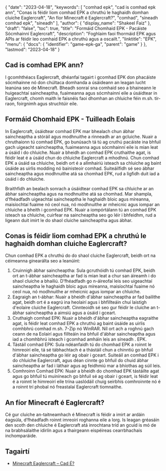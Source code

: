 {
  "date": "2023-04-18",
  "keywords": [
"comhad epk",
"cad is comhad epk ann",
"Conas is féidir liom comhad EPK a chruthú le haghaidh domhan cluiche Eaglercraft",
"An fíor Minecraft é Eaglercraft?",
"comhad",
"síneadh comhad epk",
"síneadh"
],
  "author": {
    "display_name": "Shakeel Faiz"
},
  "draft": "false",
  "toc": true,
  "title": "Formáid Chomhaid EPK - Pacáiste Sócmhainní Eaglercraft",
  "description": "Foghlaim faoi fhormáid EPK agus APIs ar féidir leo comhaid EPK a chruthú agus a oscailt.",
  "linktitle": "EPK",
  "menu": {
    "docs": {
      "identifier": "game-epk-ga",
      "parent": "game"
}
},
  "lastmod": "2023-04-18"
}

## Cad is comhad EPK ann?

I gcomhthéacs Eaglercraft, dhéanfaí tagairt i gcomhad EPK don phacáiste sócmhainne nó don chúltaca domhanda a úsáideann an leagan lucht leanúna seo de Minecraft. Bheadh sonraí sna comhaid seo a bhaineann le huigeachtaí saincheaptha, fuaimeanna agus sócmhainní eile a úsáidtear in Eaglercraft, chomh maith le faisnéis faoi dhomhan an chluiche féin m.sh. tír-raon, foirgnimh agus struchtúir eile.

## Formáid Chomhaid EPK - Tuilleadh Eolais

In Eaglercraft, úsáidtear comhad EPK mar bhealach chun ábhar saincheaptha a stóráil agus modhnuithe a rinneadh ar an gcluiche. Nuair a chruthaíonn tú comhad EPK, go bunúsach tá tú ag cruthú pacáiste ina bhfuil gach uigeacht saincheaptha, fuaimeanna agus sócmhainní eile is mian leat a úsáid i do chluiche. Nuair a bheidh an comhad EPK cruthaithe agat, is féidir leat é a úsáid chun do chluiche Eaglercraft a mhodhnú. Chun comhad EPK a úsáid sa chluiche, beidh ort é a allmhairiú isteach sa chluiche ag baint úsáide as uirlis modding nó bainisteoir comhad. Suiteáilfidh sé seo ábhar saincheaptha agus modhnuithe atá sa chomhad EPK, rud a ligfidh duit iad a úsáid i do chluiche.

Braithfidh an bealach sonrach a úsáidtear comhad EPK sa chluiche ar an ábhar saincheaptha agus na modhnuithe atá sa chomhad. Mar shampla, d'fhéadfadh uigeachtaí saincheaptha le haghaidh bloic agus míreanna, maisíochtaí fuaime nó ceol nua, nó modhnuithe ar mheicnic agus iompar an chluiche a bheith i gcomhad EPK. Nuair a iompórtálann tú an comhad EPK isteach sa chluiche, cuirfear na saincheaptha seo go léir i bhfeidhm, rud a ligeann duit imirt le do shaol cluiche saincheaptha agus ábhar.

## Conas is féidir liom comhad EPK a chruthú le haghaidh domhan cluiche Eaglercraft?

Chun comhad EPK a chruthú do do shaol cluiche Eaglercraft, beidh ort na céimeanna ginearálta seo a leanúint:

1. Cruinnigh ábhar saincheaptha: Sula gcruthóidh tú comhad EPK, beidh ort an t-ábhar saincheaptha ar fad is mian leat a chur san áireamh i do shaol cluiche a bhailiú. D’fhéadfadh go n-áireofaí leis seo uigeachtaí saincheaptha le haghaidh bloic agus míreanna, maisíochtaí fuaime nó ceol nua, nó modhnuithe ar mheicnic agus iompar an chluiche.
2. Eagraigh an t-ábhar: Nuair a bheidh d'ábhar saincheaptha ar fad bailithe agat, beidh ort é a eagrú ina heolairí agus i bhfillteáin chuí laistigh d'eolaire cluiche Eaglercraft. Cinnteoidh sé seo gur féidir le cluiche an t-ábhar saincheaptha a aimsiú agus a úsáid i gceart.
3. Cruthaigh comhad EPK: Nuair a bheidh d'ábhar saincheaptha eagraithe agat, is féidir leat comhad EPK a chruthú ag baint úsáide as uirlis comhbhrú comhad m.sh. 7-Zip nó WinRAR. Níl ort ach a roghnú gach ceann de na Eolairí agus fillteáin ina bhfuil d'ábhar saincheaptha agus iad a chomhbhrú isteach i gcomhad amháin leis an síneadh . EPK.
4. Tástáil comhad EPK: Sula ndéanfaidh tú do chomhad EPK a roinnt le himreoirí eile, tá sé tábhachtach é a thástáil chun a chinntiú go bhfuil d'ábhar saincheaptha go léir ag obair i gceart. Suiteáil an comhad EPK i do chluiche Eaglercraft, agus déan cinnte go bhfuil do chuid ábhar saincheaptha ar fad i láthair agus ag feidhmiú mar a bhíothas ag súil leis.
5. Comhroinn Comhad EPK: Nuair a bheidh do chomhad EPK tástáilte agat agus go bhfuil tú muiníneach go bhfuil sé ag obair i gceart, is féidir leat é a roinnt le himreoirí eile trína uaslódáil chuig seirbhís comhroinnte nó é a roinnt trí phobal nó freastalaí Eaglercraft tiomnaithe.

## An fíor Minecraft é Eaglercraft?

Cé gur cluiche an-taitneamhach é Minecraft is féidir a imirt ar ardáin éagsúla, d’fhéadfadh roinnt imreoirí roghanna eile a lorg. Is leagan gréasáin den scoth den chluiche é Eaglercraft atá inrochtana tríd an gcuid is mó de na brabhsálaithe idirlín agus a thairgeann eispéireas cearrbhachais inchomparáide.

## Tagairtí
* [Minecraft Eaglercraft – Cad É?]( https://apexminecrafthosting.com/eaglercraft-minecraft/)


